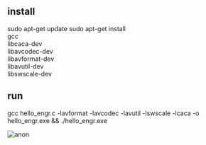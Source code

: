 ## install 
sudo apt-get update
sudo apt-get install \
    gcc \
    libcaca-dev \
    libavcodec-dev \
    libavformat-dev \
    libavutil-dev \
    libswscale-dev

## run
gcc hello_engr.c -lavformat -lavcodec -lavutil -lswscale -lcaca -o hello_engr.exe && ./hello_engr.exe

![anon](https://github.com/user-attachments/assets/320cb28f-c790-491a-b5df-8e5d10e1147a)
